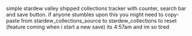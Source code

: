 simple stardew valley shipped collections tracker with counter, search bar and save button.
if anyone stumbles upon this you might need to copy-paste from stardew_collections_source to stardew_collections to reset (feature coming when i start a new save)
its 4:57am and im so tired
